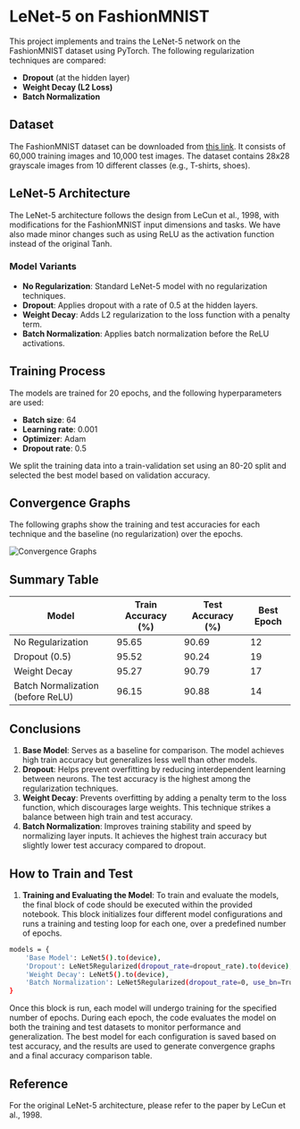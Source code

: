# LeNet-5 on FashionMNIST

This project implements and trains the LeNet-5 network on the FashionMNIST dataset using PyTorch. The following regularization techniques are compared:

- **Dropout** (at the hidden layer)
- **Weight Decay (L2 Loss)**
- **Batch Normalization**

## Dataset

The FashionMNIST dataset can be downloaded from [this link](https://github.com/zalandoresearch/fashion-mnist). It consists of 60,000 training images and 10,000 test images. The dataset contains 28x28 grayscale images from 10 different classes (e.g., T-shirts, shoes).

## LeNet-5 Architecture

The LeNet-5 architecture follows the design from LeCun et al., 1998, with modifications for the FashionMNIST input dimensions and tasks. We have also made minor changes such as using ReLU as the activation function instead of the original Tanh.

### Model Variants

- **No Regularization**: Standard LeNet-5 model with no regularization techniques.
- **Dropout**: Applies dropout with a rate of 0.5 at the hidden layers.
- **Weight Decay**: Adds L2 regularization to the loss function with a penalty term.
- **Batch Normalization**: Applies batch normalization before the ReLU activations.

## Training Process

The models are trained for 20 epochs, and the following hyperparameters are used:

- **Batch size**: 64
- **Learning rate**: 0.001
- **Optimizer**: Adam 
- **Dropout rate**: 0.5

We split the training data into a train-validation set using an 80-20 split and selected the best model based on validation accuracy.

## Convergence Graphs

The following graphs show the training and test accuracies for each technique and the baseline (no regularization) over the epochs.

![Convergence Graphs](convergence_graphs-2.png)

## Summary Table

| Model                                    | Train Accuracy (%)       | Test Accuracy (%)       | Best Epoch              |
|------------------------------------------|--------------------------|-------------------------|-------------------------|
| No Regularization                        | 95.65                    | 90.69                   | 12                      |
| Dropout (0.5)                            | 95.52                    | 90.24                   | 19                      |
| Weight Decay                             | 95.27                    | 90.79                   | 17                      |
| Batch Normalization (before ReLU)        | 96.15                    | 90.88                   | 14                      |

## Conclusions

1. **Base Model**: Serves as a baseline for comparison. The model achieves high train accuracy but generalizes less well than other models.
2. **Dropout**: Helps prevent overfitting by reducing interdependent learning between neurons. The test accuracy is the highest among the regularization techniques.
3. **Weight Decay**: Prevents overfitting by adding a penalty term to the loss function, which discourages large weights. This technique strikes a balance between high train and test accuracy.
4. **Batch Normalization**: Improves training stability and speed by normalizing layer inputs. It achieves the highest train accuracy but slightly lower test accuracy compared to dropout.

## How to Train and Test

1. **Training and Evaluating the Model**: 
To train and evaluate the models, the final block of code should be executed within the provided notebook. This block initializes four different model configurations and runs a training and testing loop for each one, over a predefined number of epochs.
```bash
models = {
    'Base Model': LeNet5().to(device),
    'Dropout': LeNet5Regularized(dropout_rate=dropout_rate).to(device),
    'Weight Decay': LeNet5().to(device),
    'Batch Normalization': LeNet5Regularized(dropout_rate=0, use_bn=True).to(device)
}
```
Once this block is run, each model will undergo training for the specified number of epochs. During each epoch, the code evaluates the model on both the training and test datasets to monitor performance and generalization. The best model for each configuration is saved based on test accuracy, and the results are used to generate convergence graphs and a final accuracy comparison table.

## Reference

For the original LeNet-5 architecture, please refer to the paper by LeCun et al., 1998.
